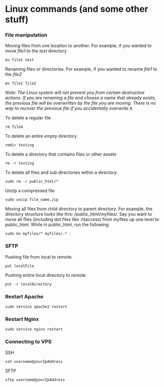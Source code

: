 # Linux commands (and some other stuff)

### File manipulation

Moving files from one location to another. For example, if you wanted to move *file1* to the *test* directory
```
mv file1 test
```

Renaming files or directories. For example, if you wanted to rename *file1* to the *file2*
```
mv file1 file2
```

*Note: The Linux system will not prevent you from certain destructive actions. If you are renaming a file and choose a name that already exists, the previous file will be overwritten by the file you are moving. There is no way to recover the previous file if you accidentally overwrite it.*

To delete a regular file
```
rm file4
```

To delete an entire *empty* directory
```
rmdir testing
```

To delete a directory that contains files or other assets
```
rm -r testing
```

To delete all files and sub directories within a directory: 
```
sudo rm -r public_html/*
```

Unzip a compressed file
```
sudo unzip file_name.zip
```

Moving all files from child directory to parent directory. For example, the directory structure looks like this: /public_html/myfiles/. Say you want to move all files (including dot files like .htaccess) from myfiles up one level to public_html. While in public_html, run the following:
```
sudo mv myfiles/* myfiles/.* .
```


### SFTP

Pushing file from local to remote. 
```
put localFile
```

Pushing entire local directory to remote. 
```
put -r localDirectory
```

### Restart Apache
```
sudo service apache2 restart
```

### Restart Nginx
```
sudo service nginx restart
```

### Connecting to VPS

SSH
```
ssh username@yourIpAddress
```

SFTP
```
sftp username@yourIpAddress
```
